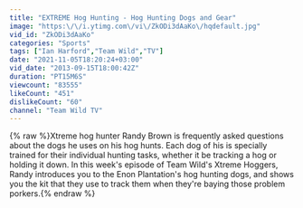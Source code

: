 ```yaml
---
title: "EXTREME Hog Hunting - Hog Hunting Dogs and Gear"
image: "https:\/\/i.ytimg.com\/vi\/ZkODi3dAaKo\/hqdefault.jpg"
vid_id: "ZkODi3dAaKo"
categories: "Sports"
tags: ["Ian Harford","Team Wild","TV"]
date: "2021-11-05T18:20:24+03:00"
vid_date: "2013-09-15T18:00:42Z"
duration: "PT15M6S"
viewcount: "83555"
likeCount: "451"
dislikeCount: "60"
channel: "Team Wild TV"
---
```

{% raw %}Xtreme hog hunter Randy Brown is frequently asked questions about the dogs he uses on his hog hunts. Each dog of his is specially trained for their individual hunting tasks, whether it be tracking a hog or holding it down. In this week's episode of Team Wild's Xtreme Hoggers, Randy introduces you to the Enon Plantation's hog hunting dogs, and shows you the kit that they use to track them when they're baying those problem porkers.{% endraw %}
